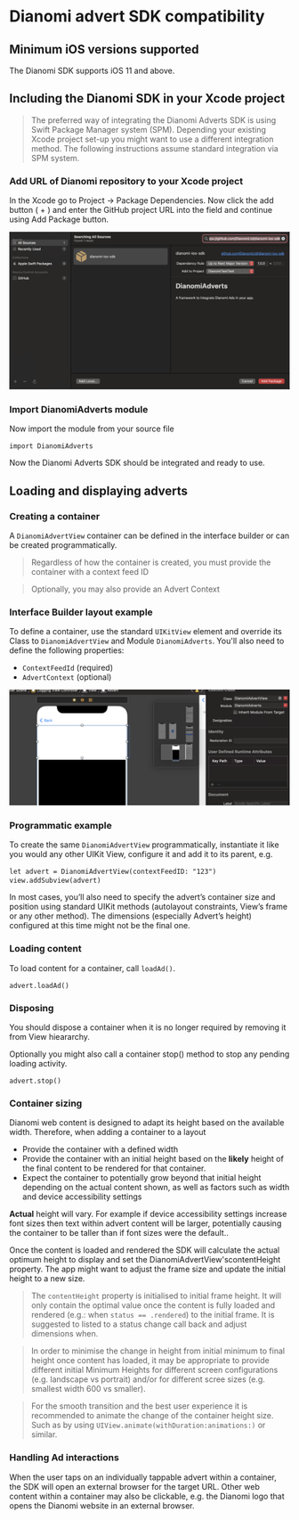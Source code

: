 # Dianomi advert SDK compatibility
## Minimum iOS versions supported
The Dianomi SDK supports iOS 11 and above.

## Including the Dianomi SDK in your Xcode project
> The preferred way of integrating the Dianomi Adverts SDK is using Swift Package Manager system (SPM). Depending your existing Xcode project set-up you might want to use a different integration method. The following instructions assume standard integration via SPM system.

### Add URL of Dianomi repository to your Xcode project

In the Xcode go to Project -> Package Dependencies. Now click the add button ( + ) and enter the GitHub project URL into the field and continue using Add Package button.

![](spm-integration.png)

### Import DianomiAdverts module

Now import the module from your source file

```
import DianomiAdverts
```
Now the Dianomi Adverts SDK should be integrated and ready to use.

## Loading and displaying adverts
### Creating a container

A `DianomiAdvertView` container can be defined in the interface builder or can be created programmatically.

> Regardless of how the container is created, you must provide the container with a context feed ID

> Optionally, you may also provide an Advert Context

### Interface Builder layout example
To define a container, use the standard `UIKitView` element and override its Class to `DianomiAdvertView` and Module `DianomiAdverts`. You'll also need to define the following properties:

- `ContextFeedId` (required)
- `AdvertContext` (optional)

![](interface-builder.png)


### Programmatic example
To create the same `DianomiAdvertView` programmatically, instantiate it like you would any other UIKit View, configure it and add it to its parent, e.g.

```
let advert = DianomiAdvertView(contextFeedID: "123")
view.addSubview(advert)
```

In most cases, you’ll also need to specify the advert’s container size and position using standard UIKit methods (autolayout constraints, View’s frame or any other method). The dimensions (especially Advert’s height) configured at this time might not be the final one.

### Loading content

To load content for a container, call `loadAd()`.

```
advert.loadAd()
```

### Disposing

You should dispose a container when it is no longer required by removing it from View hieararchy.

Optionally you might also call a container stop() method to stop any pending loading activity.

```
advert.stop()
```

### Container sizing
Dianomi web content is designed to adapt its height based on the available width. Therefore, when adding a container to a layout

- Provide the container with a defined width
- Provide the container with an initial height based on the **likely** height of the final content to be rendered for that container.
- Expect the container to potentially grow beyond that initial height depending on the actual content shown, as well as factors such as width and device accessibility settings

**Actual** height will vary. For example if device accessibility settings increase font sizes then text within advert content will be larger, potentially causing the container to be taller than if font sizes were the default..

Once the content is loaded and rendered the SDK will calculate the actual optimum height to display and set the DianomiAdvertView'scontentHeight property. The app might want to adjust the frame size and update the initial height to a new size.


> The `contentHeight` property is initialised to initial frame height. It will only contain the optimal value once the content is fully loaded and rendered (e.g.: when `status == .rendered`) to the initial frame. It is suggested to listed to a status change call back and adjust dimensions when.

> In order to minimise the change in height from initial minimum to final height once content has loaded, it may be appropriate to provide different initial Minimum Heights for different screen configurations (e.g. landscape vs portrait) and/or for different scree sizes (e.g. smallest width 600 vs smaller).

> For the smooth transition and the best user experience it is recommended to animate the change of the container height size. Such as by using `UIView.animate(withDuration:animations:)` or similar.

### Handling Ad interactions

When the user taps on an individually tappable advert within a container, the SDK will open an external browser for the target URL.
Other web content within a container may also be clickable, e.g. the Dianomi logo that opens the Dianomi website in an external browser.
